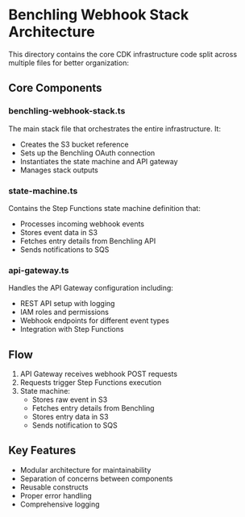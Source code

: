# Benchling Webhook Stack Architecture

This directory contains the core CDK infrastructure code split across multiple files for better organization:

## Core Components

### benchling-webhook-stack.ts

The main stack file that orchestrates the entire infrastructure. It:

- Creates the S3 bucket reference
- Sets up the Benchling OAuth connection
- Instantiates the state machine and API gateway
- Manages stack outputs

### state-machine.ts

Contains the Step Functions state machine definition that:

- Processes incoming webhook events
- Stores event data in S3
- Fetches entry details from Benchling API
- Sends notifications to SQS

### api-gateway.ts

Handles the API Gateway configuration including:

- REST API setup with logging
- IAM roles and permissions
- Webhook endpoints for different event types
- Integration with Step Functions

## Flow

1. API Gateway receives webhook POST requests
2. Requests trigger Step Functions execution
3. State machine:
   - Stores raw event in S3
   - Fetches entry details from Benchling
   - Stores entry data in S3
   - Sends notification to SQS

## Key Features

- Modular architecture for maintainability
- Separation of concerns between components
- Reusable constructs
- Proper error handling
- Comprehensive logging
